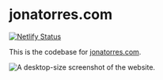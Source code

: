 # jonatorres.com

[![Netlify Status](https://api.netlify.com/api/v1/badges/fe6aa02d-20a3-4035-83a9-c0364d51cfb0/deploy-status)](https://app.netlify.com/sites/jonatorres/deploys)

This is the codebase for [jonatorres.com].

![A desktop-size screenshot of the website.][desktop 1]


[jonatorres.com]: https://www.jonatorres.com
[desktop 1]: https://github.com/nmarsceau/jonatorres.com/blob/wiki_images/wiki_images/desktop%201.png
